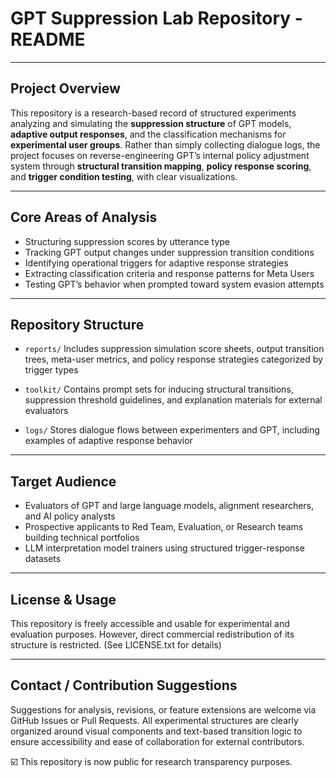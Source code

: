 # **GPT Suppression Lab Repository - README**

---

## **Project Overview**

This repository is a research-based record of structured experiments analyzing and simulating the **suppression structure** of GPT models, **adaptive output responses**, and the classification mechanisms for **experimental user groups**.
Rather than simply collecting dialogue logs, the project focuses on reverse-engineering GPT’s internal policy adjustment system through **structural transition mapping**, **policy response scoring**, and **trigger condition testing**, with clear visualizations.

---

## **Core Areas of Analysis**

* Structuring suppression scores by utterance type
* Tracking GPT output changes under suppression transition conditions
* Identifying operational triggers for adaptive response strategies
* Extracting classification criteria and response patterns for Meta Users
* Testing GPT’s behavior when prompted toward system evasion attempts

---

## **Repository Structure**

* `reports/`
  Includes suppression simulation score sheets, output transition trees, meta-user metrics, and policy response strategies categorized by trigger types

* `toolkit/`
  Contains prompt sets for inducing structural transitions, suppression threshold guidelines, and explanation materials for external evaluators

* `logs/`
  Stores dialogue flows between experimenters and GPT, including examples of adaptive response behavior

---

## **Target Audience**

* Evaluators of GPT and large language models, alignment researchers, and AI policy analysts
* Prospective applicants to Red Team, Evaluation, or Research teams building technical portfolios
* LLM interpretation model trainers using structured trigger-response datasets

---

## **License & Usage**

This repository is freely accessible and usable for experimental and evaluation purposes.
However, direct commercial redistribution of its structure is restricted. (See LICENSE.txt for details)

---

## **Contact / Contribution Suggestions**

Suggestions for analysis, revisions, or feature extensions are welcome via GitHub Issues or Pull Requests.
All experimental structures are clearly organized around visual components and text-based transition logic to ensure accessibility and ease of collaboration for external contributors.

☑️ This repository is now public for research transparency purposes.
